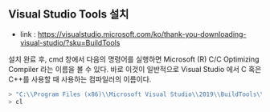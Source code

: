 ## Visual Studio Tools 설치
* link : https://visualstudio.microsoft.com/ko/thank-you-downloading-visual-studio/?sku=BuildTools

설치 완료 후, cmd 창에서 다음의 명령어를 실행하면 
Microsoft (R) C/C Optimizing Compiler 라는 이름을 볼 수 있다. 
바로 이것이 일반적으로 Visual Studio 에서 C 혹은 C++를 사용할 때 사용하는 컴파일러의 이름이다.
```python
> "C:\\Program Files (x86)\\Microsoft Visual Studio\\2019\\BuildTools\\Common7\\Tools\\VsDevCmd.bat"
> cl
```

